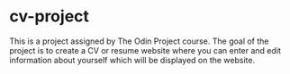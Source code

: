 # cv-project
This is a project assigned by The Odin Project course. The goal of the project is to create a CV or resume website where you can enter and edit information about yourself which will be displayed on the website.